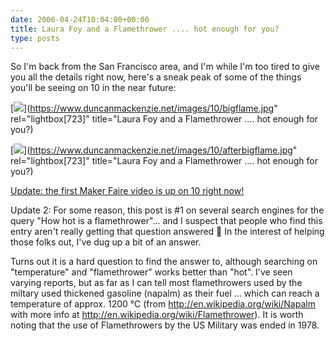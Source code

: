 ```yaml
---
date: 2006-04-24T10:04:00+00:00
title: Laura Foy and a Flamethrower .... hot enough for you?
type: posts
---
```

So I'm back from the San Francisco area, and I'm while I'm too tired to give you all the details right now, here's a sneak peak of some of the things you'll be seeing on 10 in the near future:

[<img src="http://www.duncanmackenzie.net/images/10/bigflame_sml.jpg" border="0" />](https://www.duncanmackenzie.net/images/10/bigflame.jpg" rel="lightbox[723]" title="Laura Foy and a Flamethrower .... hot enough for you?)

[<img src="http://www.duncanmackenzie.net/images/10/afterbigflame_sml.jpg" border="0" />](https://www.duncanmackenzie.net/images/10/afterbigflame.jpg" rel="lightbox[723]" title="Laura Foy and a Flamethrower .... hot enough for you?)

[Update: the first Maker Faire video is up on 10 right now!](https://on10.net/TheShow/2698/)

Update 2: For some reason, this post is #1 on several search engines for the query "How hot is a flamethrower"... and I suspect that people who find this entry aren't really getting that question answered 🙂 In the interest of helping those folks out, I've dug up a bit of an answer.

Turns out it is a hard question to find the answer to, although searching on "temperature" and "flamethrower" works better than "hot". I've seen varying reports, but as far as I can tell most flamethrowers used by the miltary used thickened gasoline (napalm) as their fuel ... which can reach a temperature of approx. 1200 °C (from <http://en.wikipedia.org/wiki/Napalm> with more info at <http://en.wikipedia.org/wiki/Flamethrower>). It is worth noting that the use of Flamethrowers by the US Military was ended in 1978.
